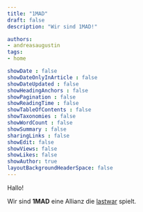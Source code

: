 ```yaml
---
title: "1MAD"
draft: false
description: "Wir sind 1MAD!"

authors:
- andreasaugustin
tags:
- home

showDate : false
showDateOnlyInArticle : false
showDateUpdated : false
showHeadingAnchors : false
showPagination : false
showReadingTime : false
showTableOfContents : false
showTaxonomies : false
showWordCount : false
showSummary : false
sharingLinks : false
showEdit: false
showViews: false
showLikes: false
showAuthor: true
layoutBackgroundHeaderSpace: false
---
```

Hallo!

Wir sind **1MAD** eine Allianz die [lastwar][lastwar] spielt.

[lastwar]: https://www.lastwar.com/

